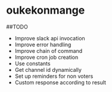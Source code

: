 # oukekonmange

##TODO
- Improve slack api invocation
- Improve error handling
- Improve chain of command
- Improve cron job creation
- Use constants
- Get channel id dynamically
- Set up reminders for non voters
- Custom response according to result